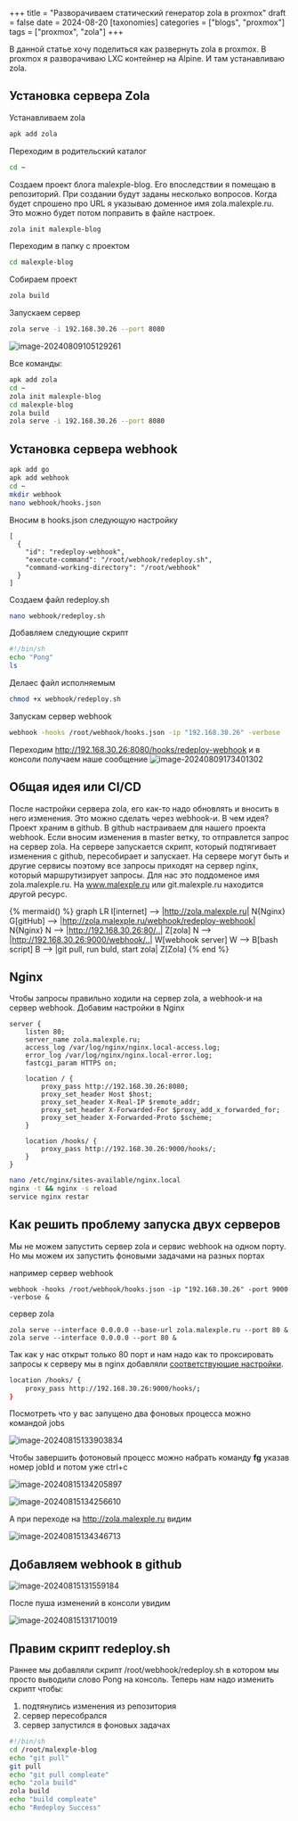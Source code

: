 +++
title = "Разворачиваем статический генератор zola в proxmox"
draft = false
date = 2024-08-20
[taxonomies]
categories = ["blogs", "proxmox"]
tags = ["proxmox", "zola"]
+++

В данной статье хочу поделиться как развернуть zola в proxmox. В proxmox я разворачиваю LXC контейнер на Alpine.
И там устанавливаю zola.



## Установка сервера Zola

Устанавливаем zola
```bash
apk add zola
```
Переходим в родительский каталог
```bash
cd ~
```
Создаем проект блога malexple-blog. Его впоследствии я помещаю в репозиторий. При создании будут заданы несколько вопросов. Когда будет спрошено про URL я указываю доменное имя zola.malexple.ru. Это можно будет потом поправить в файле настроек.
```bash
zola init malexple-blog
```
Переходим в папку с проектом
```bash
cd malexple-blog
```
Собираем проект
```bash
zola build
```
Запускаем сервер
```bash
zola serve -i 192.168.30.26 --port 8080
```
![image-20240809105129261](image-20240809105129261.png)

Все команды:
```bash
apk add zola
cd ~
zola init malexple-blog
cd malexple-blog
zola build
zola serve -i 192.168.30.26 --port 8080
```





## Установка сервера webhook

```bash
apk add go
apk add webhook
cd ~
mkdir webhook
nano webhook/hooks.json
```

Вносим в hooks.json следующую настройку
```
[
  {
    "id": "redeploy-webhook",
    "execute-command": "/root/webhook/redeploy.sh",
    "command-working-directory": "/root/webhook"
  }
]
```

Создаем файл redeploy.sh 
```bash
nano webhook/redeploy.sh
```
Добавляем следующие скрипт
```bash
#!/bin/sh
echo "Pong"
ls
```
Делаес файл исполняемым
```bash
chmod +x webhook/redeploy.sh
```
Запускам сервер webhook
```bash
webhook -hooks /root/webhook/hooks.json -ip "192.168.30.26" -verbose
```

Переходим http://192.168.30.26:8080/hooks/redeploy-webhook и в консоли получаем наше сообщение
![image-20240809173401302](image-20240809173401302.png)





## Общая идея или CI/CD

После настройки сервера zola, его как-то надо обновлять и вносить в него изменения. Это можно сделать через webhook-и. В чем идея? Проект храним в github. В github настраиваем для нашего проекта webhook. Если вносим изменения в master ветку, то отправлется запрос на сервер zola. На сервере запускается скрипт, который подтягивает изменения с github, пересобирает и запускает. На сервере могут быть и другие сервисы поэтому все запросы приходят на сервер nginx, который маршрутизирует запросы. Для нас это поддоменое имя zola.malexple.ru. На www.malexple.ru или git.malexple.ru находится другой ресурс.

{% mermaid() %}
graph LR
I[internet] --> |http://zola.malexple.ru| N{Nginx}
G[gitHub] --> |http://zola.malexple.ru/webhook/redeploy-webhook| N{Nginx}
N --> |http://192.168.30.26:80/..| Z[zola]
N --> |http://192.168.30.26:9000/webhook/..| W[webhook server]
W --> B[bash script]
B --> |git pull, run buld, start zola| Z[Zola]
{% end %}




## Nginx

Чтобы запросы правильно ходили на сервер zola, а webhook-и на сервер webhook. Добавим настройки в Nginx

```
server {
    listen 80;
    server_name zola.malexple.ru;
    access_log /var/log/nginx/nginx.local-access.log;
    error_log /var/log/nginx/nginx.local-error.log;
    fastcgi_param HTTPS on;
    
    location / {
        proxy_pass http://192.168.30.26:8080;
        proxy_set_header Host $host;
        proxy_set_header X-Real-IP $remote_addr;
        proxy_set_header X-Forwarded-For $proxy_add_x_forwarded_for;
        proxy_set_header X-Forwarded-Proto $scheme;
    }
    
    location /hooks/ {
    	proxy_pass http://192.168.30.26:9000/hooks/;
	}
}

```

```bash
nano /etc/nginx/sites-available/nginx.local
nginx -t && nginx -s reload
service nginx restar
```





## Как решить проблему запуска двух серверов

Мы не можем запустить сервер zola и сервис webhook на одном порту. Но мы можем их запустить фоновыми задачами на разных портах

например сервер webhook

```
webhook -hooks /root/webhook/hooks.json -ip "192.168.30.26" -port 9000 -verbose & 
```

сервер zola 

```
zola serve --interface 0.0.0.0 --base-url zola.malexple.ru --port 80 &
zola serve --interface 0.0.0.0 --port 80 &
```

Так как у нас открыт только 80 порт и нам надо как то проксировать запросы к серверу мы в nginx добавляли [соответствующие настройки](#Nginx).
```sh
location /hooks/ {
    proxy_pass http://192.168.30.26:9000/hooks/;
}
```

Посмотреть что у вас запущено два фоновых процесса можно командой jobs

![image-20240815133903834](image-20240815133903834.png)

Чтобы завершить фотоновый процесс можно набрать команду **fg**  указав номер jobId и потом уже ctrl+c


![image-20240815134205897](image-20240815134205897.png)

![image-20240815134256610](image-20240815134256610.png)

А при переходе на http://zola.malexple.ru видим

![image-20240815134346713](image-20240815134346713.png)



## Добавляем webhook в github

![image-20240815131559184](image-20240815131559184.png)

После пуша изменений в консоли увидим 

![image-20240815131710019](image-20240815131710019.png)





## Правим скрипт redeploy.sh 

Раннее мы добавляли скрипт /root/webhook/redeploy.sh в котором мы просто выводили слово Pong на консоль. Теперь нам надо изменить скрипт чтобы:

1. подтянулись изменения из репозитория 
2. сервер пересобрался
3. сервер запустился в фоновых задачах

```bash
#!/bin/sh
cd /root/malexple-blog
echo "git pull"
git pull
echo "git pull compleate"
echo "zola build"
zola build
echo "build compleate"
echo "Redeploy Success"
```



